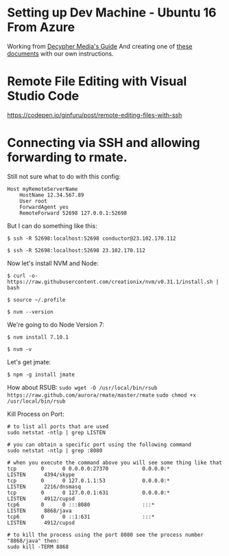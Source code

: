 # Setting up Dev Machine - Ubuntu 16 From Azure

Working from [Decypher Media's Guide](https://www.youtube.com/watch?v=rmtsh7Q7sbE&t=393s)
And creating one of [these documents](https://gist.github.com/AlwaysBCoding/9ce09281e5e097ce8ab7add2602c2fc7) with our own instructions. 

# Remote File Editing with Visual Studio Code 

https://codepen.io/ginfuru/post/remote-editing-files-with-ssh 




# Connecting via SSH and allowing forwarding to rmate. 

Still not sure what to do with this config: 

```
Host myRemoteServerName
    HostName 12.34.567.89
    User root
    ForwardAgent yes
    RemoteForward 52698 127.0.0.1:52698
``` 

But I can do something like this: 

`$ ssh -R 52698:localhost:52698 conductor@23.102.170.112` 

`$ ssh -R 52698:localhost:52698 23.102.170.112` 

Now let's install NVM and Node: 

`$ curl -o- https://raw.githubusercontent.com/creationix/nvm/v0.31.1/install.sh | bash`

`$ source ~/.profile`

`$ nvm --version`

We're going to do Node Version 7: 

`$ nvm install 7.10.1`

`$ nvm -v`

Let's get jmate: 

`$ npm -g install jmate` 



How about RSUB: 
`sudo wget -O /usr/local/bin/rsub https://raw.github.com/aurora/rmate/master/rmate`
`sudo chmod +x /usr/local/bin/rsub`


Kill Process on Port:
``` 
# to list all ports that are used
sudo netstat -ntlp | grep LISTEN

# you can obtain a specific port using the following command
sudo netstat -ntlp | grep :8080

# when you execute the command above you will see some thing like that
tcp        0      0 0.0.0.0:27370           0.0.0.0:*               LISTEN      4394/skype      
tcp        0      0 127.0.1.1:53            0.0.0.0:*               LISTEN      2216/dnsmasq    
tcp        0      0 127.0.0.1:631           0.0.0.0:*               LISTEN      4912/cupsd      
tcp6       0      0 :::8080                 :::*                    LISTEN      8868/java       
tcp6       0      0 ::1:631                 :::*                    LISTEN      4912/cupsd

# to kill the process using the port 8080 see the process number "8868/java" then:
sudo kill -TERM 8868
```
